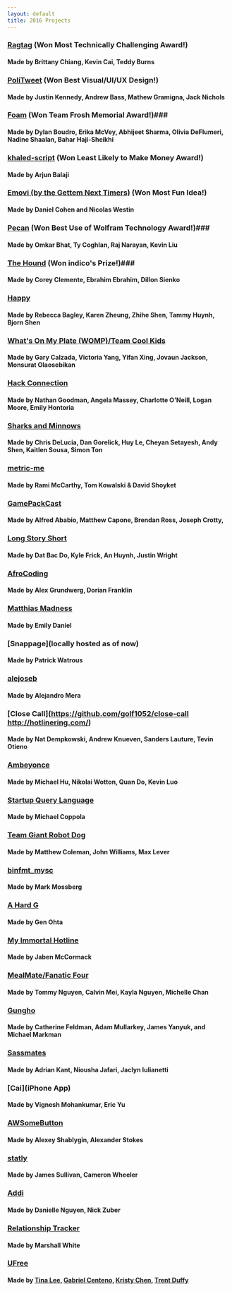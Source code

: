 ```yaml
---
layout: default
title: 2016 Projects
---
```


### [Ragtag](https://github.com/djkazic/ragtag) (Won Most Technically Challenging Award!) ###

#### Made by Brittany Chiang, Kevin Cai, Teddy Burns ####

### [PoliTweet](https://github.com/mgramigna/presidential-live-tweets) (Won Best Visual/UI/UX Design!) ###

#### Made by Justin Kennedy, Andrew Bass, Mathew Gramigna, Jack Nichols ####

### [Foam](https://github.com/LivD1125/HackBeanpot-Team-Foam.git) (Won Team Frosh Memorial Award!)###

#### Made by Dylan Boudro, Erika McVey, Abhijeet Sharma, Olivia DeFlumeri, Nadine Shaalan, Bahar Haji-Sheikhi  ####

### [khaled-script](https://www.npmjs.com/package/khaled-script) (Won Least Likely to Make Money Award!) ###

#### Made by Arjun Balaji ####

### [Emovi (by the Gettem Next Timers)](https://github.com/westinn/Emovi) (Won Most Fun Idea!) ###

#### Made by Daniel Cohen and Nicolas Westin ####

### [Pecan](https://github.com/OmkarB/pecan) (Won Best Use of Wolfram Technology Award!)###

#### Made by Omkar Bhat, Ty Coghlan, Raj Narayan, Kevin Liu ####

### [The Hound](https://github.com/coreycle/The-Hound) (Won indico's Prize!)###

#### Made by Corey Clemente, Ebrahim Ebrahim, Dillon Sienko ####

### [Happy](N/A) ###

#### Made by Rebecca Bagley, Karen Zheung, Zhihe Shen, Tammy Huynh, Bjorn Shen ####

### [What's On My Plate (WOMP)/Team Cool Kids](http://xiifulminata.github.io/WhatsOnMyPlate/) ###

#### Made by Gary Calzada, Victoria Yang, Yifan Xing, Jovaun Jackson, Monsurat Olaosebikan ####

### [Hack Connection](https://github.com/nathansomething/hack-connection) ###

#### Made by Nathan Goodman, Angela Massey, Charlotte O'Neill, Logan Moore, Emily Hontoria ####

### [Sharks and Minnows ](https://github.com/dqgorelick/digital-ocean) ###

#### Made by Chris DeLucia, Dan Gorelick, Huy Le, Cheyan Setayesh, Andy Shen, Kaitlen Sousa, Simon Ton ####

### [metric-me](hacks.ramimac.me) ###

#### Made by Rami McCarthy, Tom Kowalski & David Shoyket ####

### [GamePackCast](https://github.com/alfred/hackbeanpot16) ###

#### Made by Alfred Ababio, Matthew Capone, Brendan Ross, Joseph Crotty, ####

### [Long Story Short](https://github.com/bdatdo0601/StoryTelling) ###

#### Made by Dat Bac Do, Kyle Frick, An Huynh, Justin Wright ####

### [AfroCoding](https://github.com/agrundw/HackBeanpot2016) ###

#### Made by Alex Grundwerg, Dorian Franklin ####

### [Matthias Madness](https://github.com/emilydaniel/Matthias-Madness.git) ###

#### Made by Emily Daniel ####

### [Snappage](locally hosted as of now) ###

#### Made by Patrick Watrous ####

### [alejoseb](https://github.com/alejoseb/) ###

#### Made by Alejandro Mera ####

### [Close Call](https://github.com/golf1052/close-call    http://hotlinering.com/) ###

#### Made by Nat Dempkowski, Andrew Knueven, Sanders Lauture, Tevin Otieno ####

### [Ambeyonce](https://github.com/TheMichaelHu/Ambeyonce) ###

#### Made by Michael Hu, Nikolai Wotton, Quan Do, Kevin Luo ####

### [Startup Query Language](N/A) ###

#### Made by Michael Coppola ####

### [Team Giant Robot Dog](https://github.com/johncomposed/scheduleThis/) ###

#### Made by Matthew Coleman, John Williams, Max Lever ####

### [binfmt_mysc](https://github.com/mossberg/binfmt_mysc) ###

#### Made by Mark Mossberg ####

### [A Hard G](https://github.com/genagain/vacant-feeds) ###

#### Made by Gen Ohta ####

### [My Immortal Hotline](https://github.com/superjabenman/My-Immortal-Hotline) ###

#### Made by Jaben McCormack ####

### [MealMate/Fanatic Four](https://github.com/Fanatic-Four/Meal-Mate) ###

#### Made by Tommy Nguyen, Calvin Mei, Kayla Nguyen, Michelle Chan ####

### [Gungho](https://github.com/Kibii/Gungho) ###

#### Made by Catherine Feldman, Adam Mullarkey, James Yanyuk, and Michael Markman ####

### [Sassmates](https://github.com/nioushajafari/hackbeanpot-2016) ###

#### Made by Adrian Kant, Niousha Jafari, Jaclyn Iulianetti ####

### [Cai](iPhone App) ###

#### Made by Vignesh Mohankumar, Eric Yu ####

### [AWSomeButton](https://github.com/stokesbga/AWSomeButton) ###

#### Made by Alexey Shablygin, Alexander Stokes ####

### [statly](https://github.com/cwheel/statly) ###

#### Made by James Sullivan, Cameron Wheeler ####

### [Addi](https://github.com/nickzuber/addi) ###

#### Made by Danielle Nguyen, Nick Zuber ####

### [Relationship Tracker](https://github.com/marshallewhite/RelationshipTracker) ###

#### Made by Marshall White ####

### [UFree](https://github.com/l-tn3314/UFree) ###

#### Made by [Tina Lee](https://github.com/l-tn3314), [Gabriel Centeno](https://github.com/gaboc4), [Kristy Chen](https://github.com/kristychen8), [Trent Duffy](https://trentduffy.me) ####
